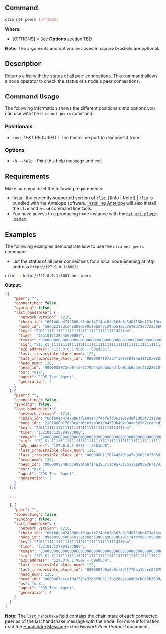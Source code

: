 ## Command
```sh
clio net peers [OPTIONS]
```

**Where:**
* [OPTIONS] = See **Options** section TBD

[//]: # (in the **Command Usage** command-usage section below.)  

**Note:** The arguments and options enclosed in square brackets are optional.

## Description
Returns a list with the status of all peer connections. This command allows a node operator to check the status of a node's peer connections.

## Command Usage
The following information shows the different positionals and options you can use with the `clio net peers` command:

### Positionals
* `host` _TEXT_ REQUIRED - The hostname:port to disconnect from

### Options
* `-h,--help` - Print this help message and exit

## Requirements
Make sure you meet the following requirements:

* Install the currently supported version of `clio`.
[[info | Note]]
| `clio` is bundled with the Antelope software. [Installing Antelope](../../../00_install/index.md) will also install the `clio` and `keosd` command line tools.
* You have access to a producing node instance with the [`net_api_plugin`](../../../01_nodeop/03_plugins/net_api_plugin/index.md) loaded.

## Examples
The following examples demonstrate how to use the `clio net peers` command:

* List the status of all peer connections for a local node listening at http address `http://127.0.0.1:8001`:

```sh
clio -u http://127.0.0.1:8001 net peers
```
**Output:**
```json
[{
    "peer": "",
    "connecting": false,
    "syncing": false,
    "last_handshake": {
      "network_version": 1210,
      "chain_id": "60fb0eb4742886af8a0e147f4af6fd363e8e8d8f18bdf73a10ee0134fec1c551",
      "node_id": "58ed23173cd4ed89ae90c2e65f5c29bb51e233e78d730d72220b6d84543bfc08",
      "key": "EOS1111111111111111111111111111111114T1Anm",
      "time": "1621013128445696000",
      "token": "0000000000000000000000000000000000000000000000000000000000000000",
      "sig": "SIG_K1_111111111111111111111111111111111111111111111111111111111111111116uk5ne",
      "p2p_address": "127.0.0.1:9005 - 58ed231",
      "last_irreversible_block_num": 127,
      "last_irreversible_block_id": "0000007f97323fae098048ae41f22a99238afc5db56cad17f50304919d21e1c2",
      "head_num": 128,
      "head_id": "0000008072eb0fc043770e44a5db5dedfbd86db9aa5c41b28618f1b9343c2d22",
      "os": "osx",
      "agent": "EOS Test Agent",
      "generation": 4
    }
  },{
    "peer": "",
    "connecting": false,
    "syncing": false,
    "last_handshake": {
      "network_version": 1210,
      "chain_id": "60fb0eb4742886af8a0e147f4af6fd363e8e8d8f18bdf73a10ee0134fec1c551",
      "node_id": "2101bd8d770e8eabb3e69cb981db4350b494a04cd5b7a7cea0cd3070aa722306",
      "key": "EOS1111111111111111111111111111111114T1Anm",
      "time": "1621013129884873000",
      "token": "0000000000000000000000000000000000000000000000000000000000000000",
      "sig": "SIG_K1_111111111111111111111111111111111111111111111111111111111111111116uk5ne",
      "p2p_address": "127.0.0.1:9017 - 2101bd8",
      "last_irreversible_block_num": 129,
      "last_irreversible_block_id": "0000008117074454dbaa7e8662c6f3d6918e776cc063c45f52b37bdc945ddc5d",
      "head_num": 130,
      "head_id": "0000008248cc3498b4bbf14a183711d9a73a36517a8069367a343bd4060fed14",
      "os": "osx",
      "agent": "EOS Test Agent",
      "generation": 3
    }
  },{

  ...

  },{
    "peer": "",
    "connecting": false,
    "syncing": false,
    "last_handshake": {
      "network_version": 1210,
      "chain_id": "60fb0eb4742886af8a0e147f4af6fd363e8e8d8f18bdf73a10ee0134fec1c551",
      "node_id": "d9eb85085d09581521d0ec53b87a9657d0176c74fdf8657c56b09a91b3821c6f",
      "key": "EOS1111111111111111111111111111111114T1Anm",
      "time": "1621013127894327000",
      "token": "0000000000000000000000000000000000000000000000000000000000000000",
      "sig": "SIG_K1_111111111111111111111111111111111111111111111111111111111111111116uk5ne",
      "p2p_address": "127.0.0.1:9002 - d9eb850",
      "last_irreversible_block_num": 125,
      "last_irreversible_block_id": "0000007d9a3b9cf6a61776ba1bbce226754aefcad664338d2acb5be34cc53a5b",
      "head_num": 126,
      "head_id": "0000007eccafd4f32a437b5fd8b111b326e2da8d0bcb832036984841b81ab64e",
      "os": "osx",
      "agent": "EOS Test Agent",
      "generation": 4
    }
  }
]
```

**Note:** The `last_handshake` field contains the chain state of each connected peer as of the last handshake message with the node. For more information read the [Handshake Message](/protocol-guides/03_network_peer_protocol.md#421-handshake-message) in the *Network Peer Protocol* document.
